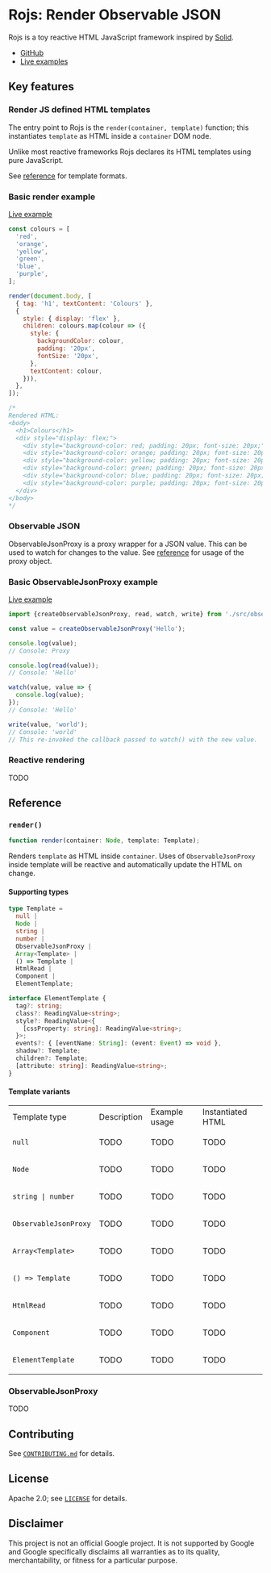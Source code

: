 # Rojs: Render Observable JSON
Rojs is a toy reactive HTML JavaScript framework inspired by [Solid](https://www.solidjs.com/).

- [GitHub](https://github.com/randfur/rojs)
- [Live examples](https://rojs.dev/examples/)

## Key features

### Render JS defined HTML templates

The entry point to Rojs is the `render(container, template)` function; this instantiates `template` as HTML inside a `container` DOM node.

Unlike most reactive frameworks Rojs declares its HTML templates using pure JavaScript.

See [reference](#render) for template formats.

### Basic render example

[Live example](https://rojs.dev/examples/colours.html)

```js
const colours = [
  'red',
  'orange',
  'yellow',
  'green',
  'blue',
  'purple',
];

render(document.body, [
  { tag: 'h1', textContent: 'Colours' },
  {
    style: { display: 'flex' },
    children: colours.map(colour => ({
      style: {
        backgroundColor: colour,
        padding: '20px',
        fontSize: '20px',
      },
      textContent: colour,
    })),
  },
]);

/*
Rendered HTML:
<body>
  <h1>Colours</h1>
  <div style="display: flex;">
    <div style="background-color: red; padding: 20px; font-size: 20px;">red</div>
    <div style="background-color: orange; padding: 20px; font-size: 20px;">orange</div>
    <div style="background-color: yellow; padding: 20px; font-size: 20px;">yellow</div>
    <div style="background-color: green; padding: 20px; font-size: 20px;">green</div>
    <div style="background-color: blue; padding: 20px; font-size: 20px;">blue</div>
    <div style="background-color: purple; padding: 20px; font-size: 20px;">purple</div>
  </div>
</body>
*/
```

### Observable JSON

ObservableJsonProxy is a proxy wrapper for a JSON value. This can be used to watch for changes to the value. See [reference](#observablejsonproxy) for usage of the proxy object.

### Basic ObservableJsonProxy example

[Live example](https://rojs.dev/examples/hello-world-observable-json.html)

```js
import {createObservableJsonProxy, read, watch, write} from './src/observable-json.js';

const value = createObservableJsonProxy('Hello');

console.log(value);
// Console: Proxy

console.log(read(value));
// Console: 'Hello'

watch(value, value => {
  console.log(value);
});
// Console: 'Hello'

write(value, 'world');
// Console: 'world'
// This re-invoked the callback passed to watch() with the new value.
```

### Reactive rendering

TODO

## Reference

### `render()`

```ts
function render(container: Node, template: Template);
```

Renders `template` as HTML inside `container`. Uses of `ObservableJsonProxy` inside template will be reactive and automatically update the HTML on change.

#### Supporting types

```ts
type Template =
  null |
  Node |
  string |
  number |
  ObservableJsonProxy |
  Array<Template> |
  () => Template |
  HtmlRead |
  Component |
  ElementTemplate;

interface ElementTemplate {
  tag?: string;
  class?: ReadingValue<string>;
  style?: ReadingValue<{
    [cssProperty: string]: ReadingValue<string>;
  }>;
  events?: { [eventName: String]: (event: Event) => void },
  shadow?: Template;
  children?: Template;
  [attribute: string]: ReadingValue<string>;
}
```

#### Template variants

<table>
  <tr>
    <td>Template type</td>
    <td>Description</td>
    <td>Example usage</td>
    <td>Instantiated HTML</td>
  </tr>
  <tr>
<td>

`null`

</td>
    <td>TODO</td>
    <td>TODO</td>
    <td>TODO</td>
  </tr>
  <tr>
<td>

`Node`

</td>
    <td>TODO</td>
    <td>TODO</td>
    <td>TODO</td>
  </tr>
  <tr>
<td>

`string | number`

</td>
    <td>TODO</td>
    <td>TODO</td>
    <td>TODO</td>
  </tr>
  <tr>
<td>

`ObservableJsonProxy`

</td>
    <td>TODO</td>
    <td>TODO</td>
    <td>TODO</td>
  </tr>
  <tr>
<td>

`Array<Template>`

</td>
    <td>TODO</td>
    <td>TODO</td>
    <td>TODO</td>
  </tr>
  <tr>
<td>

`() => Template`

</td>
    <td>TODO</td>
    <td>TODO</td>
    <td>TODO</td>
  </tr>
  <tr>
<td>

`HtmlRead`

</td>
    <td>TODO</td>
    <td>TODO</td>
    <td>TODO</td>
  </tr>
  <tr>
<td>

`Component`

</td>
    <td>TODO</td>
    <td>TODO</td>
    <td>TODO</td>
  </tr>
<td>

`ElementTemplate`

</td>
    <td>TODO</td>
    <td>TODO</td>
    <td>TODO</td>
  </tr>
</table>

### ObservableJsonProxy

TODO

## Contributing
See [`CONTRIBUTING.md`](CONTRIBUTING.md) for details.

## License
Apache 2.0; see [`LICENSE`](LICENSE) for details.

## Disclaimer
This project is not an official Google project. It is not supported by
Google and Google specifically disclaims all warranties as to its quality,
merchantability, or fitness for a particular purpose.